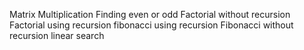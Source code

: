 Matrix Multiplication
Finding even or odd
Factorial without recursion
Factorial using recursion
fibonacci using recursion
Fibonacci without recursion
linear search
